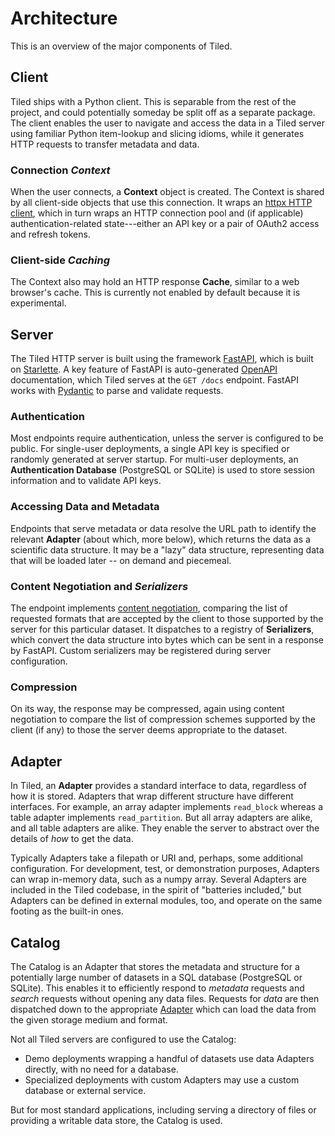 # Architecture

This is an overview of the major components of Tiled.

## Client

Tiled ships with a Python client. This is separable from the rest of the
project, and could potentially someday be split off as a separate package. The
client enables the user to navigate and access the data in a Tiled server using
familiar Python item-lookup and slicing idioms, while it generates HTTP
requests to transfer metadata and data.

### Connection _Context_
When the user connects, a **Context** object is created. The Context is
shared by all client-side objects that use this connection. It wraps an
[httpx HTTP client][httpx], which in turn wraps an HTTP connection pool and (if
applicable) authentication-related state---either an API key or a pair of
OAuth2 access and refresh tokens.

### Client-side _Caching_
The Context also may hold an HTTP response **Cache**, similar to a web
browser's cache. This is currently not enabled by default because it is
experimental.

## Server

The Tiled HTTP server is built using the framework [FastAPI][], which is built
on [Starlette][]. A key feature of FastAPI is auto-generated [OpenAPI][]
documentation, which Tiled serves at the `GET /docs` endpoint. FastAPI
works with [Pydantic][] to parse and validate requests.

### Authentication
Most endpoints require authentication, unless the server is configured to be
public. For single-user deployments, a single API key is specified or randomly
generated at server startup. For multi-user deployments, an **Authentication
Database** (PostgreSQL or SQLite) is used to store session information and to
validate API keys.

### Accessing Data and Metadata
Endpoints that serve metadata or data resolve the URL path to identify the
relevant **Adapter** (about which, more below), which returns the data
as a scientific data structure. It may be a "lazy" data structure,
representing data that will be loaded later -- on demand and piecemeal.

### Content Negotiation and _Serializers_
The endpoint implements [content negotiation][], comparing the list of requested formats
that are accepted by the client to those supported by the server for this particular
dataset. It dispatches to a registry of **Serializers**, which convert the data
structure into bytes which can be sent in a response by FastAPI. Custom
serializers may be registered during server configuration.

### Compression
On its way, the response may be compressed, again using content negotiation
to compare the list of compression schemes supported by the client (if any)
to those the server deems appropriate to the dataset.

## Adapter

In Tiled, an **Adapter** provides a standard interface to data, regardless of
how it is stored. Adapters that wrap different structure have different
interfaces. For example, an array adapter implements `read_block` whereas a
table adapter implements `read_partition`. But all array adapters are alike,
and all table adapters are alike. They enable the server to abstract over
the details of _how_ to get the data.

Typically Adapters take a filepath or URI and, perhaps, some additional
configuration. For development, test, or demonstration purposes, Adapters can wrap
in-memory data, such as a numpy array. Several Adapters are included in the Tiled
codebase, in the spirit of "batteries included," but Adapters can be defined in
external modules, too, and operate on the same footing as the built-in ones.

## Catalog

The Catalog is an Adapter that stores the metadata and structure for a
potentially large number of datasets in a SQL database (PostgreSQL or SQLite).
This enables it to efficiently respond to _metadata_ requests and _search_
requests without opening any data files. Requests for _data_ are then
dispatched down to the appropriate [Adapter](#Adapter) which can load the data
from the given storage medium and format.

Not all Tiled servers are configured to use the Catalog:

* Demo deployments wrapping a handful of datasets use data Adapters directly,
  with no need for a database.
* Specialized deployments with custom Adapters may use a custom database or
  external service.

But for most standard applications, including serving a directory of files or
providing a writable data store, the Catalog is used.

[FastAPI]: https://fastapi.tiangolo.com/
[httpx]: https://www.python-httpx.org/
[Starlette]: https://www.starlette.io/
[OpenAPI]: https://www.openapis.org/
[Pydantic]: https://docs.pydantic.dev/
[content negotiation]: https://developer.mozilla.org/en-US/docs/Web/HTTP/Content_negotiation
